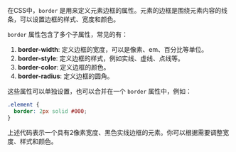 在CSS中，`border` 是用来定义元素边框的属性。元素的边框是围绕元素内容的线条，可以设置边框的样式、宽度和颜色。

`border` 属性包含了多个子属性，常见的有：

1. **border-width**: 定义边框的宽度，可以是像素、em、百分比等单位。
2. **border-style**: 定义边框的样式，例如实线、虚线、点线等。
3. **border-color**: 定义边框的颜色。
4. **border-radius**: 定义边框的圆角。

这些属性可以单独设置，也可以合并在一个 `border` 属性中，例如：

```css
.element {
  border: 2px solid #000;
}
```

上述代码表示一个具有2像素宽度、黑色实线边框的元素。你可以根据需要调整宽度、样式和颜色。
